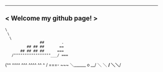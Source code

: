  _________________________
< Welcome my github page! >
 -------------------------
    \
     \
      \
                    ##        .
              ## ## ##       ==
           ## ## ## ##      ===
       /"""""""""""""""""___/ ===
   {^^ ^^^^ ^^^ ^^^^ ^^ ^  /  ===- ~~~
       ＼______  o           __/
         ＼    ＼         __/
           ＼____＼______/
